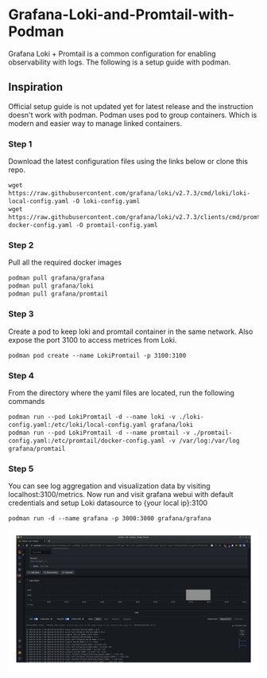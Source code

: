 # Grafana-Loki-and-Promtail-with-Podman


Grafana Loki + Promtail is a common configuration for enabling observability with logs. The following is a setup guide with podman.

## Inspiration
Official setup guide is not updated yet for latest release and the instruction doesn't work with podman. Podman uses pod to group containers. Which is modern and easier way to manage linked containers.

### Step 1
Download the latest configuration files using the links below or clone this repo.
```
wget https://raw.githubusercontent.com/grafana/loki/v2.7.3/cmd/loki/loki-local-config.yaml -O loki-config.yaml
wget https://raw.githubusercontent.com/grafana/loki/v2.7.3/clients/cmd/promtail/promtail-docker-config.yaml -O promtail-config.yaml
```

### Step 2
Pull all the required docker images
```
podman pull grafana/grafana
podman pull grafana/loki
podman pull grafana/promtail
```
### Step 3
Create a pod to keep loki and promtail container in the same network. Also expose the port 3100 to access metrices from Loki.
```
podman pod create --name LokiPromtail -p 3100:3100
```
### Step 4
From the directory where the yaml files are located, run the following commands
```
podman run --pod LokiPromtail -d --name loki -v ./loki-config.yaml:/etc/loki/local-config.yaml grafana/loki
podman run --pod LokiPromtail -d --name promtail -v ./promtail-config.yaml:/etc/promtail/docker-config.yaml -v /var/log:/var/log grafana/promtail
```
### Step 5
You can see log aggregation and visualization data by visiting localhost:3100/metrics. Now run and visit grafana webui with default credentials and setup Loki datasource to {your local ip}:3100
```
podman run -d --name grafana -p 3000:3000 grafana/grafana
```
<img src="https://raw.githubusercontent.com/csjoy/Images/master/grafana_loki.png" />

